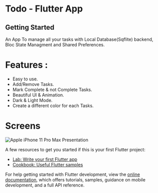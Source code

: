 # Todo - Flutter App


## Getting Started

An App To manage all your tasks with Local Database(Sqflite) backend, Bloc State Managment and Shared Preferences.

# Features :
- Easy to use.
- Add/Remove Tasks.
- Mark Complete & not Complete Tasks.
- Beautiful UI & Animation.
- Dark & Light Mode.
- Create a different color for each Tasks.

# Screens

![Apple iPhone 11 Pro Max Presentation](https://user-images.githubusercontent.com/41634372/202846757-c3b7a2b7-f3ab-44f0-9d64-3066cd707e1e.png)


A few resources to get you started if this is your first Flutter project:

- [Lab: Write your first Flutter app](https://docs.flutter.dev/get-started/codelab)
- [Cookbook: Useful Flutter samples](https://docs.flutter.dev/cookbook)

For help getting started with Flutter development, view the
[online documentation](https://docs.flutter.dev/), which offers tutorials,
samples, guidance on mobile development, and a full API reference.

